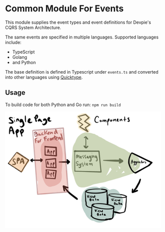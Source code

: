 # Common Module For Events

This module supplies the event types and event definitions for Devpie's CQRS System Architecture.

The same events are specified in multiple languages. Supported languages include:

- TypeScript
- Golang
- and Python

The base definition is defined in Typescript under `events.ts` and converted into other languages using [Quicktype](https://quicktype.io/).

## Usage

To build code for both Python and Go run: `npm run build`

![cqrs architecture](cqrs.png)
